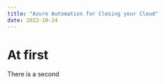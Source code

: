 ```yaml
---
title: "Azure Automation for Closing your Cloud"
date: 2022-10-24
---
```


# At first
There is a second
